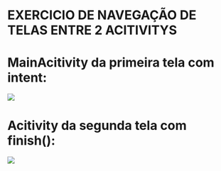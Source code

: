 # EXERCICIO DE NAVEGAÇÃO DE TELAS ENTRE 2 ACITIVITYS


# MainAcitivity da primeira tela com intent:
<div> 
  <img src= "https://cdn.discordapp.com/attachments/1016798429160153241/1022963211294744636/unknown.png" />
</div>

# Acitivity da segunda tela com finish():
<div> 
<img src= "https://cdn.discordapp.com/attachments/1016798429160153241/1022963136871022632/unknown.png" />
  
</div>
